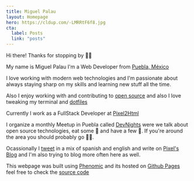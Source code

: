 ```yaml
---
title: Miguel Palau
layout: Homepage
hero: https://cldup.com/-LMRRtF6f8.jpg
cta:
  label: Posts
  link: "posts"
---
```


Hi there! Thanks for stopping by 👋🏼

My name is Miguel Palau I'm a Web Developer from [Puebla, México](https://en.wikipedia.org/wiki/Puebla)

I love working with modern web technologies and I'm passionate about always staying sharp on my skills and learning new stuff all the time.

Also I enjoy working with and contributing to [open source](https://github.com/mike3run/) and also I love tweaking my terminal and [dotfiles](https://github.com/mike3run/dotfiles)

Currently I work as a FullStack Developer at [Pixel2Html](https://www.pixel2html.com/)

I organize a monthly Meetup in Puebla called [DevNights](https://www.meetup.com/es-ES/DevNightsMX/) were we talk about open source technologies, eat some 🍕 and have a few 🍺. If you're around the area you should probably go 💁🏻.

Ocassionally I [tweet](https://twitter.com/mpalau) in a mix of spanish and english and write on [Pixel's Blog](https://www.pixel2html.com/blog/) and I'm also trying to blog more often here as well.

This webpage was built using [Phenomic](https://phenomic.io/) and its hosted on [Github Pages](https://pages.github.com/) feel free to check the [source code](https://github.com/mike3run/imike.pw)
